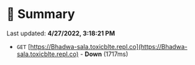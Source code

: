 # 📖 Summary
Last updated: **4/27/2022, 3:18:21 PM**

- `GET` [https://Bhadwa-sala.toxicblte.repl.co](https://Bhadwa-sala.toxicblte.repl.co) - **Down** (1717ms)
